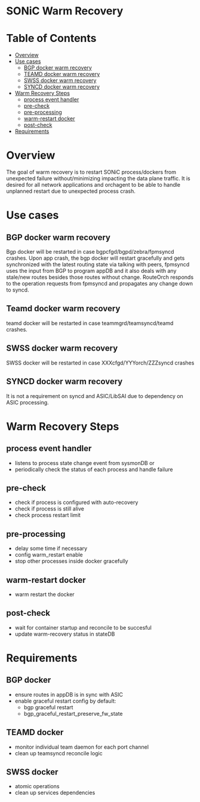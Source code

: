 # SONiC Warm Recovery
Table of Contents
=================
* [Overview](#overview)
* [Use cases](#use-cases)
  * [BGP docker warm recovery](#bgp-docker-warm-recovery)
  * [TEAMD docker warm recovery](#teamd-docker-warm-recovery)
  * [SWSS docker warm recovery](#swss-docker-warm-recovery)
  * [SYNCD docker warm recovery](#syncd-docker-warm-recovery)
* [Warm Recovery Steps](#warm-recovery-steps)
  * [process event handler](#process-event-handler)
  * [pre-check](#pre-check)
  * [pre-processing](#pre-processing)
  * [warm-restart docker](#warm-restart-docker)
  * [post-check](#post-check)
* [Requirements](#requirements)

# Overview
The goal of warm recovery is to restart SONiC process/dockers from unexpected failure without/minimizing impacting the data plane traffic. It is desired for all network applications and orchagent to be able to handle unplanned restart due to unexpected process crash.

# Use cases

## BGP docker warm recovery
Bgp docker will be restarted in case bgpcfgd/bgpd/zebra/fpmsyncd crashes.
Upon app crash, the bgp docker will restart gracefully and gets synchronized with the latest routing state via talking with peers, fpmsyncd uses the input from BGP to program appDB and it also deals with any stale/new routes besides those routes without change. RouteOrch responds to the operation requests from fpmsyncd and propagates any change down to syncd.

## Teamd docker warm recovery
teamd docker will be restarted in case teammgrd/teamsyncd/teamd crashes.

## SWSS docker warm recovery
SWSS docker will be restarted in case XXXcfgd/YYYorch/ZZZsyncd crashes

## SYNCD docker warm recovery
It is not a requirement on syncd and ASIC/LibSAI due to dependency on ASIC processing.

# Warm Recovery Steps
## process event handler
* listens to process state change event from sysmonDB
or
* periodically check the status of each process and handle failure
## pre-check
* check if process is configured with auto-recovery
* check if process is still alive
* check process restart limit
## pre-processing
* delay some time if necessary
* config warm_restart enable
* stop other processes inside docker gracefully
## warm-restart docker
* warm restart the docker
## post-check
* wait for container startup and reconcile to be succesful
* update warm-recovery status in stateDB

# Requirements
## BGP docker
* ensure routes in appDB is in sync with ASIC
* enable graceful restart config by default:
  * bgp graceful restart
  * bgp_graceful_restart_preserve_fw_state
## TEAMD docker
* monitor individual team daemon for each port channel
* clean up teamsyncd reconcile logic
## SWSS docker
* atomic operations
* clean up services dependencies
